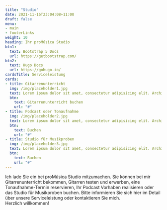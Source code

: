 ```yaml
---
title: "Studio"
date: 2021-11-16T23:04:08+11:00
draft: false
menu: 
- main
- footerLinks
weight: 10
heading: Ihr proMúsica Studio
btn1:
  text: Bootstrap 5 Docs
  url: https://getbootstrap.com/
btn2:
  text: Hugo Docs
  url: https://gohugo.io/
cardsTitle: Serviceleistung
cards:
- title: Gitarrenunterricht
  img: /img/placeholder1.jpg
  text: Lorem ipsum dolor sit amet, consectetur adipisicing elit. Architecto modi placeat corrupti tempora quod quidem praesentium impedit. Rem, sapiente eius?
  btn:
    text: Gitarrenunterricht buchen
    url: "#"
- title: Podcast oder Tonaufnahme
  img: /img/placeholder2.jpg
  text: Lorem ipsum dolor sit amet, consectetur adipisicing elit. Architecto modi placeat corrupti tempora quod quidem praesentium impedit. Rem, sapiente eius?
  btn:
    text: Buchen
    url: "#"
- title: Studio für Musikproben
  img: /img/placeholder3.jpg
  text: Lorem ipsum dolor sit amet, consectetur adipisicing elit. Architecto modi placeat corrupti tempora quod quidem praesentium impedit. Rem, sapiente eius?  Architecto modi placeat corrupti tempora quod quidem praesentium impedit. Rem, sapiente eius?
  btn:
    text: Buchen
    url: "#"
---
```


Ich lade Sie ein bei proMúsica Studio mitzumachen. Sie können bei mir Gitarrenunterricht bekommen, Gitarren testen und erwerben, eine Tonaufnahme-Termin reservieren, Ihr Podcast Vorhaben realisieren oder das Studio für Musikproben buchen. Bitte informieren Sie sich hier im Detail über unsere Serviceleistung oder kontaktieren Sie mich.
<br> 
Herzlich willkommen!
